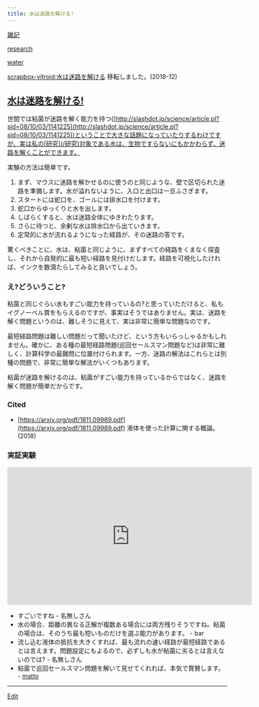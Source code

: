```yaml
---
title: 水は迷路を解ける!
---
```

[雑記](/雑記)

[research](/research)

[water](/water)

[scrapbox-vitroid:水は迷路を解ける](https://scrapbox.io/vitroid/水は迷路を解ける) 移転しました。(2018-12)


## [水は迷路を解ける!](/水は迷路を解ける!)

世間では粘菌が迷路を解く能力を持つ([http://slashdot.jp/science/article.pl?sid=08/10/03/1141225](http://slashdot.jp/science/article.pl?sid=08/10/03/1141225))ということで大きな話題になっていたりするわけですが、実は私の[研究](/研究)対象である水は、生物ですらないにもかかわらず、迷路を解くことができます。



実験の方法は簡単です。

1. まず、マウスに迷路を解かせるのに使うのと同じような、壁で区切られた迷路を準備します。水が溢れないように、入口と出口は一旦ふさぎます。
1. スタートには蛇口を、ゴールには排水口を付けます。
1. 蛇口からゆっくりと水を出します。
1. しばらくすると、水は迷路全体にゆきわたります。
1. さらに待つと、余剰な水は排水口から出ていきます。
1. 定常的に水が流れるようになった経路が、その迷路の答です。


驚くべきことに、水は、粘菌と同じように、まずすべての経路をくまなく探査し、それから自発的に最も短い経路を見付けだします。経路を可視化したければ、インクを数滴たらしてみると良いでしょう。




### え?どういうこと?

粘菌と同じぐらい水もすごい能力を持っているの?と思っていただけると、私もイグノーベル賞をもらえるのですが、事実はそうではありません。実は、迷路を解く問題というのは、難しそうに見えて、実は非常に簡単な問題なのです。



最短経路問題は難しい問題だって聞いたけど、という方もいらっしゃるかもしれません。確かに、ある種の最短経路問題(巡回セールスマン問題など)は非常に難しく、計算科学の最難問に位置付けられます。一方、迷路の解法はこれらとは別種の問題で、非常に簡単な解法がいくつもあります。



粘菌が迷路を解けるのは、粘菌がすごい能力を持っているからではなく、迷路を解く問題が簡単だからです。


### Cited

*  [https://arxiv.org/pdf/1811.09989.pdf](https://arxiv.org/pdf/1811.09989.pdf) 液体を使った計算に関する概論。(2018)

### 実証実験

<iframe width="560" height="315" src="https://www.youtube.com/embed/nDyGEq_ugGo" frameborder="0" allow="autoplay; encrypted-media" allowfullscreen></iframe>



* すごいですね - 名無しさん 
* 水の場合、距離の異なる正解が複数ある場合には両方残りそうですね。粘菌の場合は、そのうち最も短いものだけを選ぶ能力があります。 - bar 
* 流し込む液体の抵抗を大きくすれば、最も流れの速い経路が最短経路であるとは言えます。問題設定にもよるので、必ずしも水が粘菌に劣るとは言えないのでは? - 名無しさん 
* 粘菌で巡回セールスマン問題を解いて見せてくれれば、本気で賞賛します。 - [matto](/matto) 
<!--  -->
----

[Edit](https://github.com/vitroid/vitroid.github.io/edit/master/MD/水は迷路を解ける!.md)

